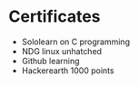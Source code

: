 # Certificates 
* Sololearn on C programming
* NDG linux unhatched 
* Github learning
* Hackerearth 1000 points